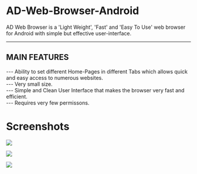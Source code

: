 # AD-Web-Browser-Android

AD Web Browser is a 'Light Weight', 'Fast' and 'Easy To Use' web browser for Android with simple but effective user-interface.

----------------------------------------  
MAIN FEATURES  
----------------------------------------  
--- Ability to set different Home-Pages in different Tabs which allows quick and easy access to numerous websites.  
--- Very small size.  
--- Simple and Clean User Interface that makes the browser very fast and efficient.  
--- Requires very few permissons.    


# Screenshots

![](http://www.adhungana.com.np/img/ad_browser_1.png) 
  
    
    
![](http://www.adhungana.com.np/img/ad_browser_2.png)  
  
    
    
![](http://www.adhungana.com.np/img/ad_browser_3.png)  
